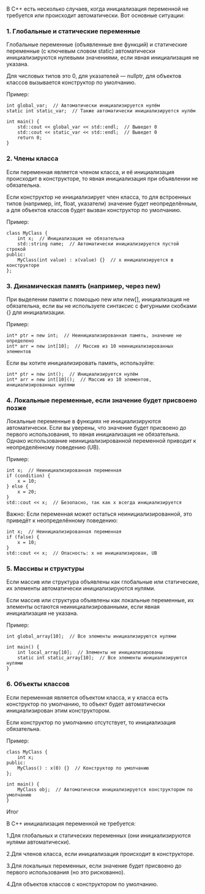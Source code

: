 В C++ есть несколько случаев, когда инициализация переменной не требуется или происходит автоматически. Вот основные ситуации:

### 1. Глобальные и статические переменные
Глобальные переменные (объявленные вне функций) и статические переменные (с ключевым словом static) автоматически инициализируются нулевыми значениями, если явная инициализация не указана.

Для числовых типов это 0, для указателей — nullptr, для объектов классов вызывается конструктор по умолчанию.

Пример:

```
int global_var;  // Автоматически инициализируется нулём
static int static_var;  // Также автоматически инициализируется нулём

int main() {
    std::cout << global_var << std::endl;  // Выведет 0
    std::cout << static_var << std::endl;  // Выведет 0
    return 0;
}
```
### 2. Члены класса
Если переменная является членом класса, и её инициализация происходит в конструкторе, то явная инициализация при объявлении не обязательна.

Если конструктор не инициализирует член класса, то для встроенных типов (например, int, float, указатели) значение будет неопределённым, а для объектов классов будет вызван конструктор по умолчанию.

Пример:

```
class MyClass {
    int x;  // Инициализация не обязательна
    std::string name;  // Автоматически инициализируется пустой строкой
public:
    MyClass(int value) : x(value) {}  // x инициализируется в конструкторе
};
```
### 3. Динамическая память (например, через new)
При выделении памяти с помощью new или new[], инициализация не обязательна, если вы не используете синтаксис с фигурными скобками {} для инициализации.

Пример:

```
int* ptr = new int;  // Неинициализированная память, значение не определено
int* arr = new int[10];  // Массив из 10 неинициализированных элементов
```
Если вы хотите инициализировать память, используйте:

```
int* ptr = new int();  // Инициализируется нулём
int* arr = new int[10]();  // Массив из 10 элементов, инициализированных нулями
```
### 4. Локальные переменные, если значение будет присвоено позже
Локальные переменные в функциях не инициализируются автоматически. Если вы уверены, что значение будет присвоено до первого использования, то явная инициализация не обязательна. Однако использование неинициализированной переменной приводит к неопределённому поведению (UB).

Пример:

```
int x;  // Неинициализированная переменная
if (condition) {
    x = 10;
} else {
    x = 20;
}
std::cout << x;  // Безопасно, так как x всегда инициализируется
```
Важно: Если переменная может остаться неинициализированной, это приведёт к неопределённому поведению:

```
int x;  // Неинициализированная переменная
if (false) {
    x = 10;
}
std::cout << x;  // Опасность: x не инициализирован, UB
```
### 5. Массивы и структуры
Если массив или структура объявлены как глобальные или статические, их элементы автоматически инициализируются нулями.

Если массив или структура объявлены как локальные переменные, их элементы остаются неинициализированными, если явная инициализация не указана.

Пример:

```
int global_array[10];  // Все элементы инициализируются нулями

int main() {
    int local_array[10];  // Элементы не инициализированы
    static int static_array[10];  // Все элементы инициализируются нулями
}
```
### 6. Объекты классов
Если переменная является объектом класса, и у класса есть конструктор по умолчанию, то объект будет автоматически инициализирован этим конструктором.

Если конструктор по умолчанию отсутствует, то инициализация обязательна.

Пример:

```
class MyClass {
    int x;
public:
    MyClass() : x(0) {}  // Конструктор по умолчанию
};

int main() {
    MyClass obj;  // Автоматически инициализируется конструктором по умолчанию
}
```
Итог

В C++ инициализация переменной не требуется:

1.Для глобальных и статических переменных (они инициализируются нулями автоматически).

2.Для членов класса, если инициализация происходит в конструкторе.

3.Для локальных переменных, если значение будет присвоено до первого использования (но это рискованно).

4.Для объектов классов с конструктором по умолчанию.
